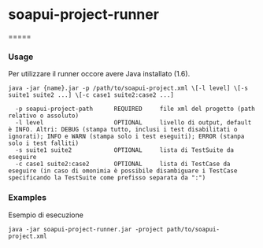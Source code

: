 # soapui-project-runner
=====

### Usage

Per utilizzare il runner occore avere Java installato (1.6).

```shell
java -jar {name}.jar -p /path/to/soapui-project.xml \[-l level] \[-s suite1 suite2 ...] \[-c case1 suite2:case2 ...] 

  -p soapui-project-path      REQUIRED     file xml del progetto (path relativo o assoluto) 
  -l level                    OPTIONAL     livello di output, default è INFO. Altri: DEBUG (stampa tutto, inclusi i test disabilitati o ignorati); INFO e WARN (stampa solo i test eseguiti); ERROR (stanpa solo i test falliti) 
  -s suite1 suite2            OPTIONAL     lista di TestSuite da eseguire 
  -c case1 suite2:case2       OPTIONAL     lista di TestCase da eseguire (in caso di omonimia è possibile disambiguare i TestCase specificando la TestSuite come prefisso separata da ":") 
```

### Examples

Esempio di esecuzione

```shell
java -jar soapui-project-runner.jar -project path/to/soapui-project.xml 
```
